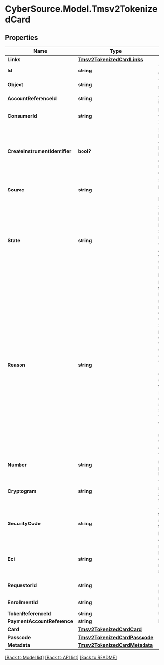 # CyberSource.Model.Tmsv2TokenizedCard
## Properties

Name | Type | Description | Notes
------------ | ------------- | ------------- | -------------
**Links** | [**Tmsv2TokenizedCardLinks**](Tmsv2TokenizedCardLinks.md) |  | [optional] 
**Id** | **string** | The Id of the Tokenized Card.  | [optional] 
**Object** | **string** | The type. Possible Values: - tokenizedCard  | [optional] 
**AccountReferenceId** | **string** | An identifier provided by the issuer for the account.  | [optional] 
**ConsumerId** | **string** | Identifier of the consumer within the wallet. Maximum 24 characters for VTS. | [optional] 
**CreateInstrumentIdentifier** | **bool?** | Specifies whether the InstrumentId should be created (true) or not (false). Possible Values: - &#x60;true&#x60;: The InstrumentId should be created. - &#x60;false&#x60;: The InstrumentId should be created.  | [optional] 
**Source** | **string** | Source of the payment instrument. Possible Values: - ONFILE - TOKEN - ISSUER  | [optional] 
**State** | **string** | State of the network token or network token provision. Possible Values:   ACTIVE : Network token is active.   SUSPENDED : Network token is suspended. This state can change back to ACTIVE.   DELETED : This is a final state for a network token instance.   UNPROVISIONED : A previous network token.  | [optional] 
**Reason** | **string** | Issuers state for the network token Possible Values: - INVALID_REQUEST : The network token provision request contained invalid data. - CARD_VERIFICATION_FAILED : The network token provision request contained data that could not be verified. - CARD_NOT_ELIGIBLE : Card can currently not be used with issuer for tokenization. - CARD_NOT_ALLOWED : Card can currently not be used with card association for tokenization. - DECLINED : Card can currently not be used with issuer for tokenization. - SERVICE_UNAVAILABLE : The network token service was unavailable or timed out. - SYSTEM_ERROR : An unexpected error occurred with network token service, check configuration.  | [optional] 
**Number** | **string** | The token requestor&#39;s network token for the provided PAN and consumer Id, if available.  | [optional] 
**Cryptogram** | **string** | Value generated by the card association to be used alongside the network token for processing a payment.  | [optional] 
**SecurityCode** | **string** | 4-digit number generated by the card association to be used alogside the network token for processing a payment. Only supported for Amex and SCOF.  | [optional] 
**Eci** | **string** | Raw Electronic Commerce Indicator provided by the card association with the result of the cardholder authentication.  | [optional] 
**RequestorId** | **string** | 11-digit identifier that uniquely identifies the Token Requestor.  | [optional] 
**EnrollmentId** | **string** | Unique id to identify this PAN/ enrollment.  | [optional] 
**TokenReferenceId** | **string** | Unique ID for netwrok token.  | [optional] 
**PaymentAccountReference** | **string** | Payment account reference.  | [optional] 
**Card** | [**Tmsv2TokenizedCardCard**](Tmsv2TokenizedCardCard.md) |  | [optional] 
**Passcode** | [**Tmsv2TokenizedCardPasscode**](Tmsv2TokenizedCardPasscode.md) |  | [optional] 
**Metadata** | [**Tmsv2TokenizedCardMetadata**](Tmsv2TokenizedCardMetadata.md) |  | [optional] 

[[Back to Model list]](../README.md#documentation-for-models) [[Back to API list]](../README.md#documentation-for-api-endpoints) [[Back to README]](../README.md)

